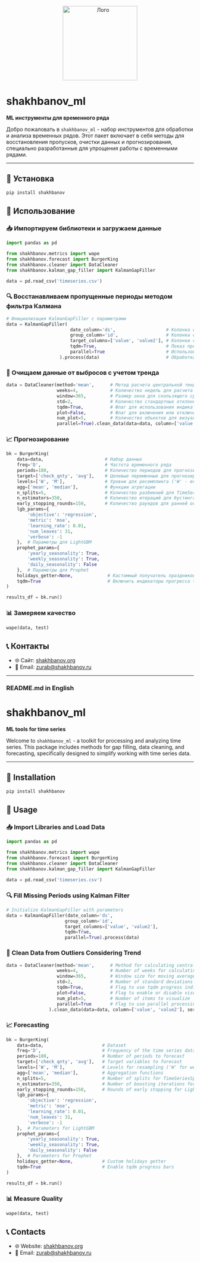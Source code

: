 <p align="center">
  <img src="https://s3.shakhbanov.org/logo.jpeg" alt="Лого" width="200" />
</p>

# shakhbanov_ml

**ML инструменты для временного ряда**

Добро пожаловать в `shakhbanov_ml` - набор инструментов для обработки и анализа временных рядов. Этот пакет включает в себя методы для восстановления пропусков, очистки данных и прогнозирования, специально разработанные для упрощения работы с временными рядами.

---

## 🚀 Установка

```bash
pip install shakhbanov
```

## 🔧 Использование

### 📥 Импортируем библиотеки и загружаем данные

```python
import pandas as pd

from shakhbanov.metrics import wape
from shakhbanov.forecast import BurgerKing
from shakhbanov.cleaner import DataCleaner
from shakhbanov.kalman_gap_filler import KalmanGapFiller

data = pd.read_csv('timeseries.csv')
```

### 🔍 Восстанавливаем пропущенные периоды методом фильтра Калмана

```python
# Инициализация KalmanGapFiller с параметрами
data = KalmanGapFiller( 
                        date_column='ds',                   # Колонка с датами
                        group_column='id',                  # Колонка с идентификаторами групп
                        target_columns=['value', 'value2'], # Колонки с целевыми значениями 
                        tqdm=True,                          # Показ прогресса выполнения
                        parallel=True                       # Использование параллельной обработки
                    ).process(data)                         # Обработка данных
```

### 🧹 Очищаем данные от выбросов с учетом тренда

```python
data = DataCleaner(method='mean',      # Метод расчета центральной тенденции ('mean', 'median' или 'mode')
                   weeks=4,            # Количество недель для расчета скользящего среднего
                   window=365,         # Размер окна для скользящего среднего и стандартного отклонения
                   std=2,              # Количество стандартных отклонений для определения выбросов
                   tqdm=True,          # Флаг для использования индикатора прогресса tqdm
                   plot=False,         # Флаг для включения или отключения визуализации
                   num_plot=5,         # Количество объектов для визуализации
                   parallel=True).clean_data(data=data, column=['value', 'value2'], series_id='id')
```

### 📈 Прогнозирование

```python
bk = BurgerKing(
    data=data,                       # Набор данных
    freq='D',                        # Частота временного ряда
    periods=180,                     # Количество периодов для прогнозирования
    target=['check_qnty', 'avg'],    # Целевые переменные для прогнозирования
    levels=['W', 'M'],               # Уровни для ресемплинга ('W' - еженедельно, 'M' - ежемесячно)
    agg=['mean', 'median'],          # Функции агрегации
    n_splits=5,                      # Количество разбиений для TimeSeriesSplit
    n_estimators=350,                # Количество итераций для бустинга в LightGBM
    early_stopping_rounds=150,       # Количество раундов для ранней остановки в LightGBM
    lgb_params={
        'objective': 'regression',
        'metric': 'mse',
        'learning_rate': 0.01,
        'num_leaves': 31,
        'verbose': -1
    },  # Параметры для LightGBM
    prophet_params={
        'yearly_seasonality': True,
        'weekly_seasonality': True,
        'daily_seasonality': False
    },  # Параметры для Prophet
    holidays_getter=None,             # Кастомный получатель праздников
    tqdm=True                         # Включить индикаторы прогресса tqdm
)

results_df = bk.run()
```

### 📊 Замеряем качество

```python
wape(data, test)
```

## 📞 Контакты

- 🌐 Сайт: [shakhbanov.org](https://shakhbanov.org)
- 📧 Email: [zurab@shakhbanov.ru](mailto:zurab@shakhbanov.ru)

---

### README.md in English


# shakhbanov_ml

**ML tools for time series**

Welcome to `shakhbanov_ml` - a toolkit for processing and analyzing time series. This package includes methods for gap filling, data cleaning, and forecasting, specifically designed to simplify working with time series data.

---

## 🚀 Installation

```bash
pip install shakhbanov
```

## 🔧 Usage

### 📥 Import Libraries and Load Data

```python
import pandas as pd

from shakhbanov.metrics import wape
from shakhbanov.forecast import BurgerKing
from shakhbanov.cleaner import DataCleaner
from shakhbanov.kalman_gap_filler import KalmanGapFiller

data = pd.read_csv('timeseries.csv')
```

### 🔍 Fill Missing Periods using Kalman Filter

```python
# Initialize KalmanGapFiller with parameters
data = KalmanGapFiller(date_column='ds',
                      group_column='id', 
                      target_columns=['value', 'value2'],
                      tqdm=True, 
                      parallel=True).process(data)
```

### 🧹 Clean Data from Outliers Considering Trend

```python
data = DataCleaner(method='mean',      # Method for calculating central tendency ('mean', 'median' or 'mode')
                   weeks=4,            # Number of weeks for calculating the moving average
                   window=365,         # Window size for moving average and standard deviation
                   std=2,              # Number of standard deviations for identifying outliers
                   tqdm=True,          # Flag to use tqdm progress indicator
                   plot=False,         # Flag to enable or disable visualization
                   num_plot=5,         # Number of items to visualize
                   parallel=True       # Flag to use parallel processing
                ).clean_data(data=data, column=['value', 'value2'], series_id='id')

```

### 📈 Forecasting

```python
bk = BurgerKing(
    data=data,                      # Dataset
    freq='D',                       # Frequency of the time series data
    periods=180,                    # Number of periods to forecast
    target=['check_qnty', 'avg'],   # Target variables to forecast
    levels=['W', 'M'],              # Levels for resampling ('W' for weekly, 'M' for monthly)
    agg=['mean', 'median'],         # Aggregation functions
    n_splits=5,                     # Number of splits for TimeSeriesSplit
    n_estimators=350,               # Number of boosting iterations for LightGBM
    early_stopping_rounds=150,      # Rounds of early stopping for LightGBM
    lgb_params={
        'objective': 'regression',
        'metric': 'mse',
        'learning_rate': 0.01,
        'num_leaves': 31,
        'verbose': -1
    },  # Parameters for LightGBM
    prophet_params={
        'yearly_seasonality': True,
        'weekly_seasonality': True,
        'daily_seasonality': False
    },  # Parameters for Prophet
    holidays_getter=None,           # Custom holidays getter
    tqdm=True                       # Enable tqdm progress bars
)

results_df = bk.run()
```

### 📊 Measure Quality

```python
wape(data, test)
```

## 📞 Contacts

- 🌐 Website: [shakhbanov.org](https://shakhbanov.org)
- 📧 Email: [zurab@shakhbanov.ru](mailto:zurab@shakhbanov.ru)